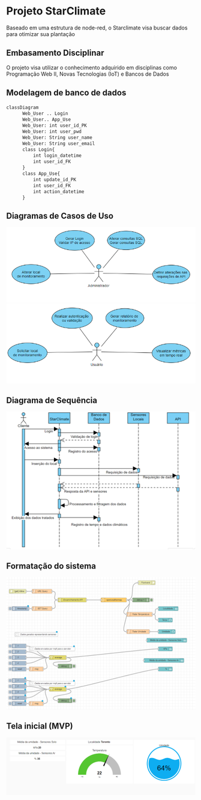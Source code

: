 # Projeto StarClimate
Baseado em uma estrutura de node-red, o Starclimate visa buscar dados para otimizar sua plantação

## Embasamento Disciplinar
O projeto visa utilizar o conhecimento adquirido em disciplinas como Programação Web II, Novas Tecnologias (IoT) e Bancos de Dados

## Modelagem de banco de dados

```mermaid
classDiagram
      Web_User .. Login
      Web_User.. App_Use
      Web_User: int user_id_PK
      Web_User: int user_pwd
      Web_User: String user_name
      Web_User: String user_email
      class Login{
          int login_datetime
          int user_id_FK
      }
      class App_Use{
          int update_id_PK
          int user_id_FK
          int action_datetime
      }
```
## Diagramas de Casos de Uso

![My Image](usecaseadmin.png)
![My Image](usecasecustomer.png)

## Diagrama de Sequência

![My Image](sequence.png)

## Formatação do sistema

![My Image](flows.png)

## Tela inicial (MVP)

![My Image](initialscreen.png)